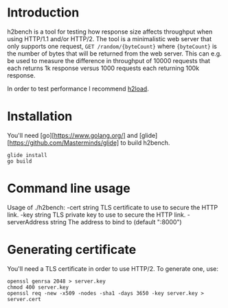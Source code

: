Introduction
==========
h2bench is a tool for testing how response size affects throughput when using HTTP/1.1 and/or HTTP/2. The tool is a minimalistic web server that only supports one request, `GET /random/{byteCount}` where `{byteCount}` is the number of bytes that will be returned from the web server. This can e.g. be used to measure the difference in throughput of 10000 requests that each returns 1k response versus 1000 requests each returning 100k response.

In order to test performance I recommend [h2load](https://nghttp2.org/documentation/h2load-howto.html).

Installation
============
You'll need [go][https://www.golang.org/] and [glide][https://github.com/Masterminds/glide] to build h2bench.
```
glide install
go build
```

Command line usage
==================
Usage of ./h2bench:
  -cert string
    	TLS certificate to use to secure the HTTP link.
  -key string
    	TLS private key to use to secure the HTTP link.
  -serverAddress string
    	The address to bind to (default ":8000")

Generating certificate
==================
You'll need a TLS certificate in order to use HTTP/2. To generate one, use:
```
openssl genrsa 2048 > server.key
chmod 400 server.key
openssl req -new -x509 -nodes -sha1 -days 3650 -key server.key > server.cert
```
